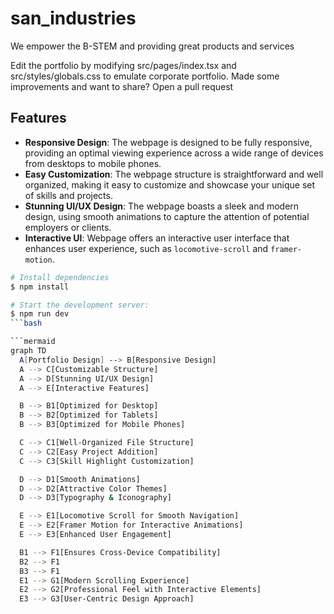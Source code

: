 # san_industries
We empower the B-STEM and providing great products and services

Edit the portfolio by modifying src/pages/index.tsx and src/styles/globals.css to emulate corporate portfolio. Made some improvements and want to share? Open a pull request

## Features
- **Responsive Design**: The webpage is designed to be fully responsive, providing an optimal viewing experience across a wide range of devices from desktops to mobile phones.
- **Easy Customization**: The webpage structure is straightforward and well organized, making it easy to customize and showcase your unique set of skills and projects.
- **Stunning UI/UX Design**: The webpage boasts a sleek and modern design, using smooth animations to capture the attention of potential employers or clients.
- **Interactive UI**: Webpage offers an interactive user interface that enhances user experience, such as `locomotive-scroll` and `framer-motion`.

```bash
# Install dependencies
$ npm install

# Start the development server:
$ npm run dev
```bash

```mermaid
graph TD
  A[Portfolio Design] --> B[Responsive Design]
  A --> C[Customizable Structure]
  A --> D[Stunning UI/UX Design]
  A --> E[Interactive Features]

  B --> B1[Optimized for Desktop]
  B --> B2[Optimized for Tablets]
  B --> B3[Optimized for Mobile Phones]

  C --> C1[Well-Organized File Structure]
  C --> C2[Easy Project Addition]
  C --> C3[Skill Highlight Customization]

  D --> D1[Smooth Animations]
  D --> D2[Attractive Color Themes]
  D --> D3[Typography & Iconography]

  E --> E1[Locomotive Scroll for Smooth Navigation]
  E --> E2[Framer Motion for Interactive Animations]
  E --> E3[Enhanced User Engagement]

  B1 --> F1[Ensures Cross-Device Compatibility]
  B2 --> F1
  B3 --> F1
  E1 --> G1[Modern Scrolling Experience]
  E2 --> G2[Professional Feel with Interactive Elements]
  E3 --> G3[User-Centric Design Approach]
